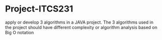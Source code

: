# Project-ITCS231
apply or develop 3 algorithms in a JAVA project.  The 3 algorithms used in the project should have different complexity or algorithm  analysis based on Big O notation
